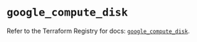 # `google_compute_disk`

Refer to the Terraform Registry for docs: [`google_compute_disk`](https://registry.terraform.io/providers/hashicorp/google/6.11.2/docs/resources/compute_disk).
